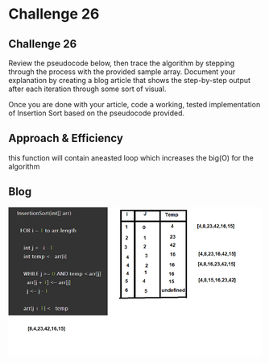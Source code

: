 # Challenge 26

## Challenge 26
Review the pseudocode below, then trace the algorithm by stepping through the process with the provided sample array. Document your explanation by creating a blog article that shows the step-by-step output after each iteration through some sort of visual.

Once you are done with your article, code a working, tested implementation of Insertion Sort based on the pseudocode provided.


## Approach & Efficiency
this function will contain aneasted loop which increases the big(O) for the algorithm

## Blog

![Blog](../../assets/CC26.png)